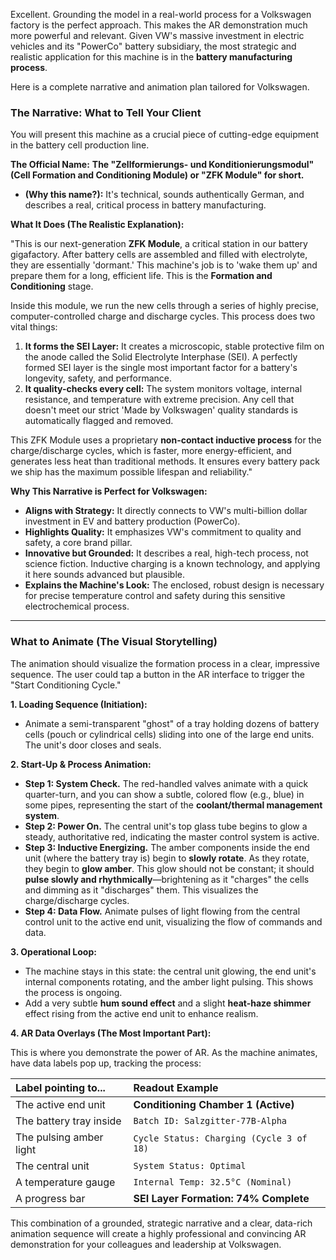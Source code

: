 
Excellent. Grounding the model in a real-world process for a Volkswagen factory is the perfect approach. This makes the AR demonstration much more powerful and relevant. Given VW's massive investment in electric vehicles and its "PowerCo" battery subsidiary, the most strategic and realistic application for this machine is in the **battery manufacturing process**.

Here is a complete narrative and animation plan tailored for Volkswagen.

### The Narrative: What to Tell Your Client

You will present this machine as a crucial piece of cutting-edge equipment in the battery cell production line.

**The Official Name:** **The "Zellformierungs- und Konditionierungsmodul" (Cell Formation and Conditioning Module) or "ZFK Module" for short.**

*   **(Why this name?):** It's technical, sounds authentically German, and describes a real, critical process in battery manufacturing.

**What It Does (The Realistic Explanation):**

"This is our next-generation **ZFK Module**, a critical station in our battery gigafactory. After battery cells are assembled and filled with electrolyte, they are essentially 'dormant.' This machine's job is to 'wake them up' and prepare them for a long, efficient life. This is the **Formation and Conditioning** stage.

Inside this module, we run the new cells through a series of highly precise, computer-controlled charge and discharge cycles. This process does two vital things:

1.  **It forms the SEI Layer:** It creates a microscopic, stable protective film on the anode called the Solid Electrolyte Interphase (SEI). A perfectly formed SEI layer is the single most important factor for a battery's longevity, safety, and performance.
2.  **It quality-checks every cell:** The system monitors voltage, internal resistance, and temperature with extreme precision. Any cell that doesn't meet our strict 'Made by Volkswagen' quality standards is automatically flagged and removed.

This ZFK Module uses a proprietary **non-contact inductive process** for the charge/discharge cycles, which is faster, more energy-efficient, and generates less heat than traditional methods. It ensures every battery pack we ship has the maximum possible lifespan and reliability."

**Why This Narrative is Perfect for Volkswagen:**
*   **Aligns with Strategy:** It directly connects to VW's multi-billion dollar investment in EV and battery production (PowerCo).
*   **Highlights Quality:** It emphasizes VW's commitment to quality and safety, a core brand pillar.
*   **Innovative but Grounded:** It describes a real, high-tech process, not science fiction. Inductive charging is a known technology, and applying it here sounds advanced but plausible.
*   **Explains the Machine's Look:** The enclosed, robust design is necessary for precise temperature control and safety during this sensitive electrochemical process.

---

### What to Animate (The Visual Storytelling)

The animation should visualize the formation process in a clear, impressive sequence. The user could tap a button in the AR interface to trigger the "Start Conditioning Cycle."

**1. Loading Sequence (Initiation):**
*   Animate a semi-transparent "ghost" of a tray holding dozens of battery cells (pouch or cylindrical cells) sliding into one of the large end units. The unit's door closes and seals.

**2. Start-Up & Process Animation:**
*   **Step 1: System Check.** The red-handled valves animate with a quick quarter-turn, and you can show a subtle, colored flow (e.g., blue) in some pipes, representing the start of the **coolant/thermal management system**.
*   **Step 2: Power On.** The central unit's top glass tube begins to glow a steady, authoritative red, indicating the master control system is active.
*   **Step 3: Inductive Energizing.** The amber components inside the end unit (where the battery tray is) begin to **slowly rotate**. As they rotate, they begin to **glow amber**. This glow should not be constant; it should **pulse slowly and rhythmically**—brightening as it "charges" the cells and dimming as it "discharges" them. This visualizes the charge/discharge cycles.
*   **Step 4: Data Flow.** Animate pulses of light flowing from the central control unit to the active end unit, visualizing the flow of commands and data.

**3. Operational Loop:**
*   The machine stays in this state: the central unit glowing, the end unit's internal components rotating, and the amber light pulsing. This shows the process is ongoing.
*   Add a very subtle **hum sound effect** and a slight **heat-haze shimmer** effect rising from the active end unit to enhance realism.

**4. AR Data Overlays (The Most Important Part):**

This is where you demonstrate the power of AR. As the machine animates, have data labels pop up, tracking the process:

| Label pointing to... | Readout Example |
| :--- | :--- |
| The active end unit | **Conditioning Chamber 1 (Active)** |
| The battery tray inside | `Batch ID: Salzgitter-77B-Alpha` |
| The pulsing amber light | `Cycle Status: Charging (Cycle 3 of 18)` |
| The central unit | `System Status: Optimal` |
| A temperature gauge | `Internal Temp: 32.5°C (Nominal)` |
| A progress bar | **SEI Layer Formation: 74% Complete** |

This combination of a grounded, strategic narrative and a clear, data-rich animation sequence will create a highly professional and convincing AR demonstration for your colleagues and leadership at Volkswagen.


